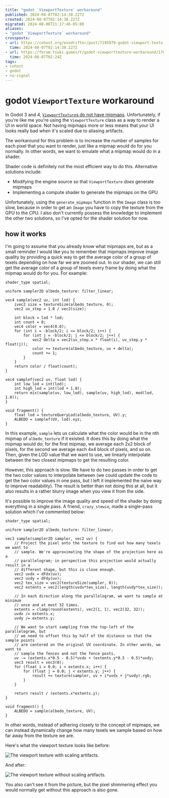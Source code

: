 ```yaml
---
title: "godot `ViewportTexture` workaround"
published: 2024-08-07T02:14:38.227Z
created: 2024-08-07T02:14:38.227Z
migrated: 2024-08-06T21:17:46-05:00
aliases:
- "godot `ViewportTexture` workaround"
crossposts:
- url: https://cohost.org/exodrifter/post/7195979-godot-viewport-textu
  time: 2024-08-07T02:14:38.227Z
- url: https://forum.tsuki.games/t/godot-viewporttexture-workaround/178
  time: 2024-08-07T02:24Z
tags:
- cohost
- godot
- no-signal
---
```


# godot `ViewportTexture` workaround

In Godot 3 and 4, [`ViewportTexture`s do not have mipmaps](../notes/godot-viewport-texture-mipmap.md). Unfortunately, if you're like me you're using the `ViewportTexture` class as a way to render a UI in world space. Not having mipmaps more or less means that your UI looks really bad when it's scaled due to aliasing artifacts.

The workaround for this problem is to increase the number of samples for each pixel that you want to render, just like a mipmap would do for you normally. In other words, we want to emulate what a mipmap would do in a shader.

Shader code is definitely not the most efficient way to do this. Alternative solutions include:
- Modifying the engine source so that `ViewportTexture` _does_ generate mipmaps
- Implementing a compute shader to generate the mipmaps on the GPU

Unfortunately, using the `generate_mipmaps` function in the `Image` class is too slow, because in order to get an `Image` you have to copy the texture from the GPU to the CPU. I also don't currently possess the knowledge to implement the other two solutions, so I've opted for the shader solution for now.

## how it works

I'm going to assume that you already know what mipmaps are, but as a small reminder I would like you to remember that mipmaps improve image quality by providing a quick way to get the average color of a group of texels depending on how far we are zoomed out. In our shader, we can still get the average color of a group of texels every frame by doing what the mipmap would do for you. For example:

```gdshader
shader_type spatial;

uniform sampler2D albedo_texture: filter_linear;

vec4 sample(vec2 uv, int lod) {
	ivec2 size = textureSize(albedo_texture, 0);
	vec2 uv_step = 1.0 / vec2(size);

	int block = lod * lod;
	int count = 0;
	vec4 color = vec4(0.0);
	for (int i = -block/2; i <= block/2; i++) {
		for (int j = -block/2; j <= block/2; j++) {
			vec2 delta = vec2(uv_step.x * float(i), uv_step.y * float(j));
			color += texture(albedo_texture, uv + delta);
			count += 1;
		}
	}
	return color / float(count);
}

vec4 samplef(vec2 uv, float lod) {
	int low_lod = int(lod);
	int high_lod = int(lod + 1.0);
	return mix(sample(uv, low_lod), sample(uv, high_lod), mod(lod, 1.0));
}

void fragment() {
	float lod = textureQueryLod(albedo_texture, UV).y;
	ALBEDO = samplef(UV, lod).xyz;
}
```

In this example, `sample` lets us calculate what the color would be in the nth mipmap of `albedo_texture` if it existed. It does this by doing what the mipmap would do; for the first mipmap, we average each 2x2 block of pixels, for the second we average each 4x4 block of pixels, and so on. Then, given the LOD value that we want to use, we linearly interpolate between the two closest mipmaps to get the resulting color.

However, this approach is slow. We have to do two passes in order to get the two color values to interpolate between (we could update the code to get the two color values in one pass, but I left it implemented the naive way to improve readability). The result is better than not doing this at all, but it also results in a rather blurry image when you view it from the side.

It's possible to improve the image quality and speed of the shader by doing everything in a single pass. A friend, `crazy_stewie`, made a single-pass solution which I've commented below:

```gdshader
shader_type spatial;

uniform sampler2D albedo_texture: filter_linear;

vec3 sample(sampler2D sampler, vec2 uv) {
	// Project the pixel onto the texture to find out how many texels we want to
	// sample. We're approximating the shape of the projection here as a
	// parallelogram; in perspective this projection would actually result in a
	// different shape, but this is close enough.
	vec2 uvdx = dFdx(uv);
	vec2 uvdy = dFdy(uv);
	vec2 tex_size = vec2(textureSize(sampler, 0));
	vec2 extents = vec2(length(uvdx*tex_size), length(uvdy*tex_size));

	// In each direction along the parallelogram, we want to sample at minimum
	// once and at most 32 times.
	extents = clamp(round(extents), vec2(1, 1), vec2(32, 32));
	uvdx /= extents.x;
	uvdy /= extents.y;

	// We want to start sampling from the top-left of the parallelogram, but
	// we need to offset this by half of the distance so that the sample points
	// are centered on the original UV coordinate. In other words, we want to
	// sample the fences and not the fence posts.
	uv -= (extents.x*0.5 - 0.5)*uvdx + (extents.y*0.5 - 0.5)*uvdy;
	vec3 result = vec3(0);
	for (float i = 0.0; i < extents.x; i++) {
		for (float j = 0.0; j < extents.y; j++) {
			result += texture(sampler, uv + i*uvdx + j*uvdy).rgb;
		}
	}

	return result / (extents.x*extents.y);
}

void fragment() {
	ALBEDO = sample(albedo_texture, UV);
}
```

In other words, instead of adhering closely to the concept of mipmaps, we can instead dynamically change how many texels we sample based on how far away from the texture we are.

Here's what the viewport texture looks like before:

![The viewport texture with scaling artifacts.](20240807021438-before.png)

And after:

![The viewport texture without scaling artifacts.](20240807021438-after.png)

You also can't see it from the picture, but the pixel shimmering effect you would normally get without this approach is also gone.
